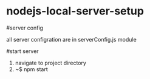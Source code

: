 # nodejs-local-server-setup

#server config

all server configration are in serverConfig.js module


#start server

1. navigate to project directory
2. ~$ npm start 
